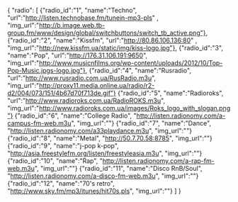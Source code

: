{
  "radio":
	[
      {"radio_id":"1", "name":"Techno", "url":"http://listen.technobase.fm/tunein-mp3-pls" , "img_url":"http://b.image.web.tb-group.fm/www/design/global/switchbuttons/switch_tb_active.png"},
      {"radio_id":"2", "name":"Kissfm", "url":"http://80.86.106.136:80" , "img_url":"http://new.kissfm.ua/static/img/kiss-logo.jpg"},
      {"radio_id":"3", "name":"Pop", "url":"http://176.31.106.191:9650", "img_url":"http://www.musicnfilms.org/wp-content/uploads/2012/10/Top-Pop-Music.jpgs-logo.jpg"},
      {"radio_id":"4", "name":"Rusradio", "url":"http://www.rusradio.com.ua/RusRadio.m3u", "img_url":"http://proxy11.media.online.ua/radio/r2-d2/004/073/151/4b67d70f713de.gif"}
      {"radio_id":"5", "name":"Radioroks", "url":"http://www.radioroks.com.ua/RadioROKS.m3u", "img_url":"http://www.radioroks.com.ua/images/Roks_logo_with_slogan.png"}
      {"radio_id":"6", "name":"College Radio", "http://listen.radionomy.com/a-campus-fm-web.m3u", "img_url":""}
      {"radio_id":"7", "name":"Dance", "http://listen.radionomy.com/a33playdance.m3u", "img_url":""}
      {"radio_id":"8", "name":"Metal", "http://50.7.70.58:8785", "img_url":""}
      {"radio_id":"9", "name":"j-pop k-pop", "http://asia.freestylefm.org/listen/freestyleasia.m3u", "img_url":""}
      {"radio_id":"10", "name":"Rap", "http://listen.radionomy.com/a-rap-fm-web.m3u", "img_url":""}
      {"radio_id":"11", "name":"Disco RnB/Soul", "http://listen.radionomy.com/a-disco-fm-web.m3u", "img_url":""}
      {"radio_id":"12", "name":"70's retro", "http://www.sky.fm/mp3/itunes/hit70s.pls", "img_url":""}
	]
}
